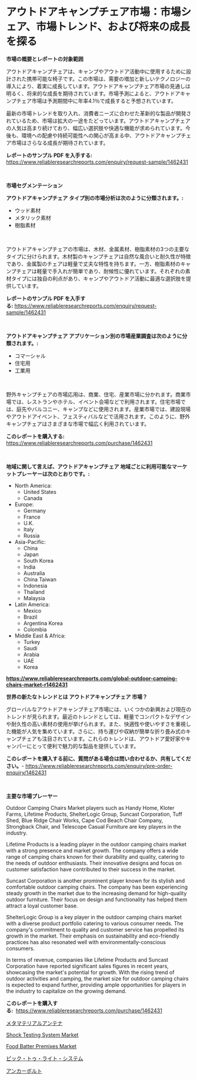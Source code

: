 <p><h1>アウトドアキャンプチェア市場：市場シェア、市場トレンド、および将来の成長を探る</h1></p><p><strong>市場の概要とレポートの対象範囲</strong></p>
<p><p>アウトドアキャンプチェアは、キャンプやアウトドア活動中に使用するために設計された携帯可能な椅子です。この市場は、需要の増加と新しいテクノロジーの導入により、着実に成長しています。アウトドアキャンプチェア市場の見通しは明るく、将来的な成長を期待されています。市場予測によると、アウトドアキャンプチェア市場は予測期間中に年率4.1％で成長すると予想されています。</p><p>最新の市場トレンドを取り入れ、消費者ニーズに合わせた革新的な製品が開発されているため、市場は拡大の一途をたどっています。アウトドアキャンプチェアの人気は高まり続けており、幅広い選択肢や快適な機能が求められています。今後も、環境への配慮や持続可能性への関心が高まる中、アウトドアキャンプチェア市場はさらなる成長が期待されています。</p></p>
<p><strong>レポートのサンプル PDF を入手する:</strong> <a href="https://www.reliableresearchreports.com/enquiry/request-sample/1462431">https://www.reliableresearchreports.com/enquiry/request-sample/1462431</a></p>
<p>&nbsp;</p>
<p><strong>市場セグメンテーション</strong></p>
<p><strong>アウトドアキャンプチェア タイプ別の市場分析は次のように分類されます。:</strong></p>
<p><ul><li>ウッド素材</li><li>メタリック素材</li><li>樹脂素材</li></ul></p>
<p>&nbsp;</p>
<p><p>アウトドアキャンプチェアの市場は、木材、金属素材、樹脂素材の3つの主要なタイプに分けられます。木材製のキャンプチェアは自然な風合いと耐久性が特徴であり、金属製のチェアは軽量で丈夫な特性を持ちます。一方、樹脂素材のキャンプチェアは軽量で手入れが簡単であり、耐候性に優れています。それぞれの素材タイプには独自の利点があり、キャンプやアウトドア活動に最適な選択肢を提供しています。</p></p>
<p><strong>レポートのサンプル PDF を入手する:</strong>&nbsp;<a href="https://www.reliableresearchreports.com/enquiry/request-sample/1462431">https://www.reliableresearchreports.com/enquiry/request-sample/1462431</a></p>
<p>&nbsp;</p>
<p><strong> アウトドアキャンプチェア アプリケーション別の市場産業調査は次のように分類されます。:</strong></p>
<p><ul><li>コマーシャル</li><li>住宅用</li><li>工業用</li></ul></p>
<p>&nbsp;</p>
<p><p>野外キャンプチェアの市場応用は、商業、住宅、産業市場に分かれます。商業市場では、レストランやホテル、イベント会場などで利用されます。住宅市場では、庭先やバルコニー、キャンプなどに使用されます。産業市場では、建設現場やアウトドアイベント、フェスティバルなどで活用されます。このように、野外キャンプチェアはさまざまな市場で幅広く利用されています。</p></p>
<p><strong>このレポートを購入する:</strong>&nbsp; <a href="https://www.reliableresearchreports.com/purchase/1462431">https://www.reliableresearchreports.com/purchase/1462431</a></p>
<p>&nbsp;</p>
<p><strong>地域に関して言えば、アウトドアキャンプチェア 地域ごとに利用可能なマーケットプレーヤーは次のとおりです。:</strong></p>
<p><ul>
    <li>
        North America:
        <ul>
            <li>United States</li>
            <li>Canada</li>
        </ul>
    </li>
    <li>
        Europe:
        <ul>
            <li>Germany</li>
            <li>France</li>
            <li>U.K.</li>
            <li>Italy</li>
            <li>Russia</li>
        </ul>
    </li>
    <li>
        Asia-Pacific:
        <ul>
            <li>China</li>
            <li>Japan</li>
            <li>South Korea</li>
            <li>India</li>
            <li>Australia</li>
            <li>China Taiwan</li>
            <li>Indonesia</li>
            <li>Thailand</li>
            <li>Malaysia</li>
        </ul>
    </li>
    <li>
        Latin America:
        <ul>
            <li>Mexico</li>
            <li>Brazil</li>
            <li>Argentina Korea</li>
            <li>Colombia</li>
        </ul>
    </li>
    <li>
        Middle East & Africa:
        <ul>
            <li>Turkey</li>
            <li>Saudi</li>
            <li>Arabia</li>
            <li>UAE</li>
            <li>Korea</li>
        </ul>
    </li>
    </ul></p>
<p><strong><a href="https://www.reliableresearchreports.com/global-outdoor-camping-chairs-market-r1462431">https://www.reliableresearchreports.com/global-outdoor-camping-chairs-market-r1462431</a></strong>&nbsp;</p>
<p><strong>世界の新たなトレンドとは アウトドアキャンプチェア 市場？</strong></p>
<p><p>グローバルなアウトドアキャンプチェア市場には、いくつかの新興および現在のトレンドが見られます。最近のトレンドとしては、軽量でコンパクトなデザインや耐久性の高い素材の使用が挙げられます。また、快適性や使いやすさを重視した機能が人気を集めています。さらに、持ち運びや収納が簡単な折り畳み式のキャンプチェアも注目されています。これらのトレンドは、アウトドア愛好家やキャンパーにとって便利で魅力的な製品を提供しています。</p></p>
<p><strong>このレポートを購入する前に、質問がある場合は問い合わせるか、共有してください。</strong>- <a href="https://www.reliableresearchreports.com/enquiry/pre-order-enquiry/1462431">https://www.reliableresearchreports.com/enquiry/pre-order-enquiry/1462431</a></p>
<p>&nbsp;</p>
<p><strong>主要な市場プレーヤー</strong></p>
<p><p>Outdoor Camping Chairs Market players such as Handy Home, Kloter Farms, Lifetime Products, ShelterLogic Group, Suncast Corporation, Tuff Shed, Blue Ridge Chair Works, Cape Cod Beach Chair Company, Strongback Chair, and Telescope Casual Furniture are key players in the industry.</p><p>Lifetime Products is a leading player in the outdoor camping chairs market with a strong presence and market growth. The company offers a wide range of camping chairs known for their durability and quality, catering to the needs of outdoor enthusiasts. Their innovative designs and focus on customer satisfaction have contributed to their success in the market.</p><p>Suncast Corporation is another prominent player known for its stylish and comfortable outdoor camping chairs. The company has been experiencing steady growth in the market due to the increasing demand for high-quality outdoor furniture. Their focus on design and functionality has helped them attract a loyal customer base.</p><p>ShelterLogic Group is a key player in the outdoor camping chairs market with a diverse product portfolio catering to various consumer needs. The company's commitment to quality and customer service has propelled its growth in the market. Their emphasis on sustainability and eco-friendly practices has also resonated well with environmentally-conscious consumers.</p><p>In terms of revenue, companies like Lifetime Products and Suncast Corporation have reported significant sales figures in recent years, showcasing the market's potential for growth. With the rising trend of outdoor activities and camping, the market size for outdoor camping chairs is expected to expand further, providing ample opportunities for players in the industry to capitalize on the growing demand.</p></p>
<p><strong>このレポートを購入する:</strong>&nbsp;&nbsp;<a href="https://www.reliableresearchreports.com/purchase/1462431">https://www.reliableresearchreports.com/purchase/1462431</a></p>
<p><p><a href="https://github.com/Sophiaard2003/Market-Research-Report-List-1/blob/main/912964829977.md">メタマテリアルアンテナ</a></p><p><a href="https://github.com/nathandecarvalho/Market-Research-Report-List-2/blob/main/shock-testing-system-market.md">Shock Testing System Market</a></p><p><a href="https://www.linkedin.com/pulse/food-batter-premixes-market-outlook-industry-overview-forecast-eggaf?trackingId=z4ArSV%2BWYigmKTGxYyQMFA%3D%3D">Food Batter Premixes Market</a></p><p><a href="https://medium.com/@fabianhoncescu2022/%E3%83%94%E3%83%83%E3%82%AF-%E3%83%88%E3%82%A5-%E3%83%A9%E3%82%A4%E3%83%88-%E3%82%B7%E3%82%B9%E3%83%86%E3%83%A0%E5%B8%82%E5%A0%B4%E3%81%AE%E8%A6%8B%E9%80%9A%E3%81%97-%E5%B8%82%E5%A0%B4%E3%81%AE%E3%83%88%E3%83%AC%E3%83%B3%E3%83%89-%E6%88%90%E9%95%B7-2024%E5%B9%B4%E3%81%8B%E3%82%892031%E5%B9%B4%E3%81%BE%E3%81%A7%E3%81%AE%E4%BA%88%E6%B8%AC-3bee58ac8fca">ピック・トゥ・ライト・システム</a></p><p><a href="https://github.com/jkjreqjscoxx7/Market-Research-Report-List-1/blob/main/784034729978.md">アンカーボルト</a></p></p>